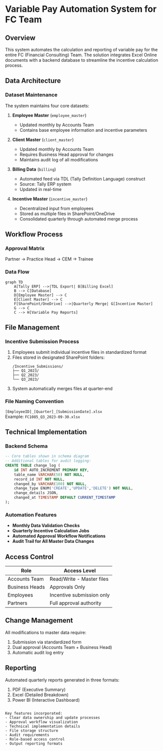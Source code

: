 # Variable Pay Automation System for FC Team

## Overview
This system automates the calculation and reporting of variable pay for the entire FC (Financial Consulting) Team. The solution integrates Excel Online documents with a backend database to streamline the incentive calculation process.

## Data Architecture

### Dataset Maintenance
The system maintains four core datasets:

1. **Employee Master** (`employee_master`)
   - Updated monthly by Accounts Team
   - Contains base employee information and incentive parameters

2. **Client Master** (`client_master`)
   - Updated monthly by Accounts Team
   - Requires Business Head approval for changes
   - Maintains audit log of all modifications

3. **Billing Data** (`billing`)
   - Automated feed via TDL (Tally Definition Language) construct
   - Source: Tally ERP system
   - Updated in real-time

4. **Incentive Master** (`incentive_master`)
   - Decentralized input from employees
   - Stored as multiple files in SharePoint/OneDrive
   - Consolidated quarterly through automated merge process

## Workflow Process

### Approval Matrix
Partner → Practice Head → CEM → Trainee


### Data Flow
```mermaid
graph TD
    A[Tally ERP] -->|TDL Export| B[Billing Excel]
    B --> C[Database]
    D[Employee Master] --> C
    E[Client Master] --> C
    F[SharePoint/OneDrive] -->|Quarterly Merge| G[Incentive Master]
    G --> C
    C --> H[Variable Pay Reports]
```

## File Management

### Incentive Submission Process
1. Employees submit individual incentive files in standardized format
2. Files stored in designated SharePoint folders:
   ```
   /Incentive_Submissions/
   ├── Q1_2023/
   ├── Q2_2023/
   └── Q3_2023/
   ```
3. System automatically merges files at quarter-end

### File Naming Convention
`[EmployeeID]_[Quarter]_[SubmissionDate].xlsx`  
Example: `FC1085_Q3_2023-09-30.xlsx`

## Technical Implementation

### Backend Schema
```sql
-- Core tables shown in schema diagram
-- Additional tables for audit logging:
CREATE TABLE change_log (
    id INT AUTO_INCREMENT PRIMARY KEY,
    table_name VARCHAR(50) NOT NULL,
    record_id INT NOT NULL,
    changed_by VARCHAR(100) NOT NULL,
    change_type ENUM('CREATE','UPDATE','DELETE') NOT NULL,
    change_details JSON,
    changed_at TIMESTAMP DEFAULT CURRENT_TIMESTAMP
);
```

### Automation Features
- **Monthly Data Validation Checks**
- **Quarterly Incentive Calculation Jobs**
- **Automated Approval Workflow Notifications**
- **Audit Trail for All Master Data Changes**

## Access Control

| Role | Access Level |
|------|--------------|
| Accounts Team | Read/Write - Master files |
| Business Heads | Approvals Only |
| Employees | Incentive submission only |
| Partners | Full approval authority |

## Change Management
All modifications to master data require:
1. Submission via standardized form
2. Dual approval (Accounts Team + Business Head)
3. Automatic audit log entry

## Reporting
Automated quarterly reports generated in three formats:
1. PDF (Executive Summary)
2. Excel (Detailed Breakdown)
3. Power BI (Interactive Dashboard)
```

Key features incorporated:
- Clear data ownership and update processes
- Approval workflow visualization
- Technical implementation details
- File storage structure
- Audit requirements
- Role-based access control
- Output reporting formats
